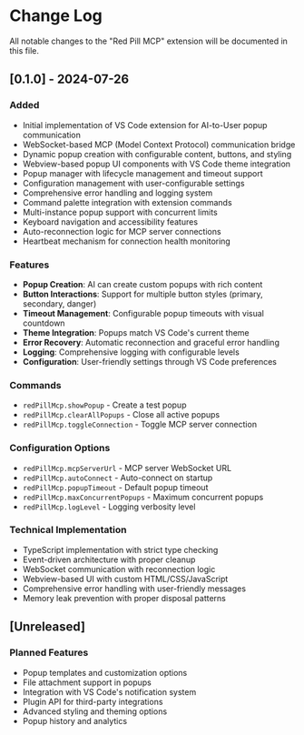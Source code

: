 # Change Log

All notable changes to the "Red Pill MCP" extension will be documented in this file.

## [0.1.0] - 2024-07-26

### Added
- Initial implementation of VS Code extension for AI-to-User popup communication
- WebSocket-based MCP (Model Context Protocol) communication bridge
- Dynamic popup creation with configurable content, buttons, and styling
- Webview-based popup UI components with VS Code theme integration
- Popup manager with lifecycle management and timeout support
- Configuration management with user-configurable settings
- Comprehensive error handling and logging system
- Command palette integration with extension commands
- Multi-instance popup support with concurrent limits
- Keyboard navigation and accessibility features
- Auto-reconnection logic for MCP server connections
- Heartbeat mechanism for connection health monitoring

### Features
- **Popup Creation**: AI can create custom popups with rich content
- **Button Interactions**: Support for multiple button styles (primary, secondary, danger)
- **Timeout Management**: Configurable popup timeouts with visual countdown
- **Theme Integration**: Popups match VS Code's current theme
- **Error Recovery**: Automatic reconnection and graceful error handling
- **Logging**: Comprehensive logging with configurable levels
- **Configuration**: User-friendly settings through VS Code preferences

### Commands
- `redPillMcp.showPopup` - Create a test popup
- `redPillMcp.clearAllPopups` - Close all active popups  
- `redPillMcp.toggleConnection` - Toggle MCP server connection

### Configuration Options
- `redPillMcp.mcpServerUrl` - MCP server WebSocket URL
- `redPillMcp.autoConnect` - Auto-connect on startup
- `redPillMcp.popupTimeout` - Default popup timeout
- `redPillMcp.maxConcurrentPopups` - Maximum concurrent popups
- `redPillMcp.logLevel` - Logging verbosity level

### Technical Implementation
- TypeScript implementation with strict type checking
- Event-driven architecture with proper cleanup
- WebSocket communication with reconnection logic
- Webview-based UI with custom HTML/CSS/JavaScript
- Comprehensive error handling with user-friendly messages
- Memory leak prevention with proper disposal patterns

## [Unreleased]

### Planned Features
- Popup templates and customization options
- File attachment support in popups
- Integration with VS Code's notification system
- Plugin API for third-party integrations
- Advanced styling and theming options
- Popup history and analytics